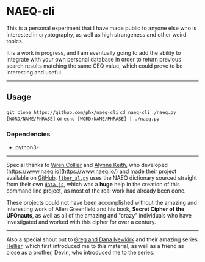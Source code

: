 # NAEQ-cli

This is a personal experiment that I have made public to anyone else who is interested in cryptography, as well as high strangeness and other weird topics.

It is a work in progress, and I am eventually going to add the ability to integrate with your own personal database in order to return previous search results
matching the same CEQ value, which could prove to be interesting and useful.

---

## Usage
`git clone https://github.com/phx/naeq-cli`
`cd naeq-cli`
`./naeq.py [WORD/NAME/PHRASE]` or `echo [WORD/NAME/PHRASE] | ./naeq.py`

### Dependencies

- python3+

---

Special thanks to [Wren Collier](https://liminalroom.com/) and [Alynne Keith](https://offalynne.neocities.org/), who developed [https://www.naeq.io](https://www.naeq.io/)
and made their project available on [GitHub](https://github.com/misterapol/naeq).  [`liber_al.py`](liber_al.py) uses the NAEQ dictionary sourced straight from their own
[`data.js`](https://raw.githubusercontent.com/misterapol/naeq/master/data.js), which was a **huge** help in the creation of this command line project, as most of the real
work had already been done.

These projects could not have been accomplished without the amazing and interesting work of Allen Greenfield and his book, **Secret Cipher of the UFOnauts**, as well as all
of the amazing and "crazy" individuals who have investigated and worked with this cipher for over a century.

---

Also a special shout out to [Greg and Dana Newkirk](https://weirdhq.com/) and their amazing series [Hellier](https://www.hellier.tv/), which first introduced me to this material,
as well as a friend as close as a brother, Devin, who introduced me to the series.
